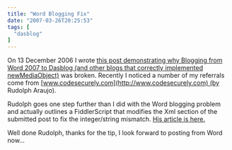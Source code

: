 ```yaml
---
title: "Word Blogging Fix"
date: "2007-03-26T20:25:53"
tags: [
  "dasblog"
]
---
```

On 13 December 2006 I wrote [this post demonstrating why Blogging from Word 2007 to Dasblog (and other blogs that correctly implemented newMediaObject)](https://kapie.com/2006/12/13/Why+Blogging+From+Word+2007+To+Dasblog+Does+Not+Work.aspx) was broken. Recently I noticed a number of my referrals come from [www.codesecurely.com](http://www.codesecurely.com) (by Rudolph Araujo).

Rudolph goes one step further than I did with the Word blogging problem and actually outlines a FiddlerScript that modifies the Xml section of the submitted post to fix the integer/string mismatch. [His article is here.](http://www.codesecurely.org/archive/2007/02/25/blogging-from-microsoft-word.aspx)

Well done Rudolph, thanks for the tip, I look forward to posting from Word now…
